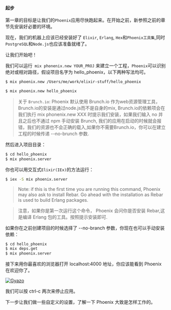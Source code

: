 
#### 起步

第一章的目标是让我们的`Phoenix`应用尽快跑起来。在开始之前，新参照之前的章节先安装好必要的环境。

现在，我们的机器上应该已经安装好了 `Elixir`, `Erlang`, `Hex`和`Phoenix工具集`,同时 `PostgreSQL`和`Node.js`也应该准备就绪了。

让我们开始吧！

我们可以运行` mix phonenix.new YOUR_PROJ` 来建立一个工程，`Phoenix`可以识别绝对或相对路径，假设项目名字为 hello_phoenix，以下两种写法均可。


```bash
$ mix phoenix.new /Users/me/work/elixir-stuff/hello_phoenix
```

```bash
$ mix phoenix.new hello_phoenix
```

>关于 `Brunch.io`: Phoenix 默认使用 Brunch.io 作为web资源管理工具，Brunch.io的安装是通过node.js而不是自身的mix, Brunch.io的依赖项会在我们执行 mix phonenix.new XXX 时提示我们安装，如果我们输入 no 并且之后也不通过 npm 手动安装 Brunch, 我们的应用在启动的时候就会报错，我们的资源也不会正确的载入,如果你不需要Brunch.io，你可以在建立工程的时候传递 --no-brunch 参数.

然后进入项目目录：
```bash
$ cd hello_phoenix
$ mix phoenix.server

```
你也可以用交互式`Elixir(IEx)`的方法运行：
```bash
$ iex -S mix phoenix.server
```
>Note: if this is the first time you are running this command, Phoenix may also ask to install Rebar. Go ahead with the installation as Rebar is used to build Erlang packages.

> 注意，如果你是第一次运行这个命令， Phoenix 会问你是否安装 Rebar,这是编译 Erlang 包的工具。按照提示安装即可.

如果你在之前创建项目的时候选择了 --no-branch 参数，你现在也可以手动安装依赖： 
```bash
$ cd hello_phoenix
$ mix deps.get
$ mix phoenix.server
```
接下来用你最喜欢的浏览器打开 localhost:4000 地址，你应该能看到 Phoenix 在欢迎你了。

[![Gyazo](https://i.gyazo.com/746a6528188bd543b2bc63fda6c88161.png)](https://gyazo.com/746a6528188bd543b2bc63fda6c88161)

我们可以按 ctrl-c 两次来停止应用。

下一步让我们做一些自定义的设置，了解一下 Phoenix 大致是怎样工作的。

